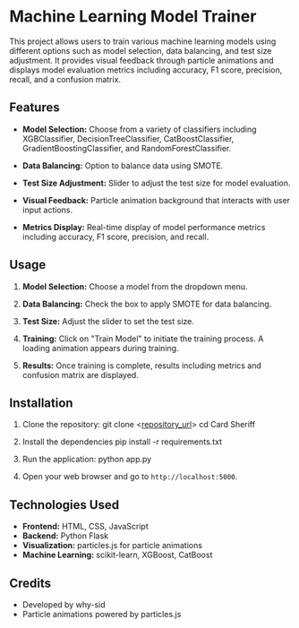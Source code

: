 # Machine Learning Model Trainer

This project allows users to train various machine learning models using different options such as model selection, data balancing, and test size adjustment. It provides visual feedback through particle animations and displays model evaluation metrics including accuracy, F1 score, precision, recall, and a confusion matrix.

## Features

- **Model Selection:** Choose from a variety of classifiers including XGBClassifier, DecisionTreeClassifier, CatBoostClassifier, GradientBoostingClassifier, and RandomForestClassifier.
  
- **Data Balancing:** Option to balance data using SMOTE.
  
- **Test Size Adjustment:** Slider to adjust the test size for model evaluation.

- **Visual Feedback:** Particle animation background that interacts with user input actions.

- **Metrics Display:** Real-time display of model performance metrics including accuracy, F1 score, precision, and recall.

## Usage

1. **Model Selection:** Choose a model from the dropdown menu.
   
2. **Data Balancing:** Check the box to apply SMOTE for data balancing.
   
3. **Test Size:** Adjust the slider to set the test size.

4. **Training:** Click on "Train Model" to initiate the training process. A loading animation appears during training.

5. **Results:** Once training is complete, results including metrics and confusion matrix are displayed.

## Installation

1. Clone the repository:
git clone <[repository_url](https://github.com/why-sid/Card-Sheriff.git)>
cd Card Sheriff

2. Install the dependencies
pip install -r requirements.txt

3. Run the application:
python app.py

4. Open your web browser and go to `http://localhost:5000`.

## Technologies Used

- **Frontend:** HTML, CSS, JavaScript
- **Backend:** Python Flask
- **Visualization:** particles.js for particle animations
- **Machine Learning:** scikit-learn, XGBoost, CatBoost

## Credits

- Developed by why-sid
- Particle animations powered by particles.js
